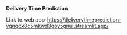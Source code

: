 **Delivery Time Prediction**


Link to web app-https://deliverytimeprediction-vgnqox8c5mkwd3goy5gnui.streamlit.app/
